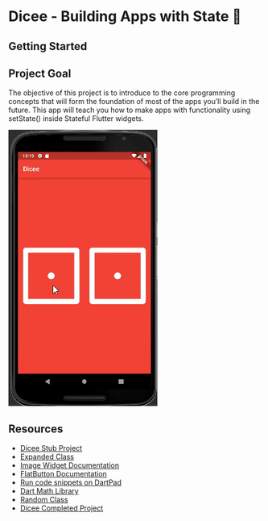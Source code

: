 # Dicee - Building Apps with State 🎲

## Getting Started

## Project Goal

The objective of this project is to introduce to the core programming concepts that will form the 
foundation of most of the apps you’ll build in the future. 
This app will teach you how to make apps with functionality using setState() inside Stateful Flutter widgets.

![Dicee](Dicee.gif)


## Resources 

* [Dicee Stub Project](https://github.com/londonappbrewery/dicee-flutter)
* [Expanded Class](https://docs.flutter.io/flutter/widgets/Expanded-class.html)
* [Image Widget Documentation](https://docs.flutter.io/flutter/widgets/Image-class.html)
* [FlatButton Documentation](https://docs.flutter.io/flutter/material/FlatButton-class.html)
* [Run code snippets on DartPad](https://dartpad.dartlang.org/)
* [Dart Math Library](https://api.dartlang.org/stable/2.2.0/dart-math/dart-math-library.html)
* [Random Class](https://api.dartlang.org/stable/2.2.0/dart-math/Random-class.html)
* [Dicee Completed Project](https://github.com/londonappbrewery/Dicee-Flutter-Completed)

